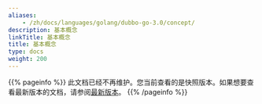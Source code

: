 ```yaml
---
aliases:
    - /zh/docs/languages/golang/dubbo-go-3.0/concept/
description: 基本概念
linkTitle: 基本概念
title: 基本概念
type: docs
weight: 200
---
```



{{% pageinfo %}} 此文档已经不再维护。您当前查看的是快照版本。如果想要查看最新版本的文档，请参阅[最新版本](/zh-cn/docs3-v2/golang-sdk/preface/concept/)。
{{% /pageinfo %}}